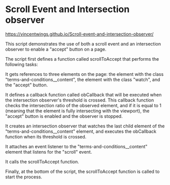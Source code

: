 # Scroll Event and Intersection observer

https://vincentwings.github.io/Scroll-event-and-intersection-observer/

This script demonstrates the use of both a scroll event and an intersection observer to enable a "accept" button on a page.

The script first defines a function called scrollToAccept that performs the following tasks:

It gets references to three elements on the page: the element with the class "terms-and-conditions__content", the element with the class "watch", and the "accept" button.

It defines a callback function called obCallback that will be executed when the intersection observer's threshold is crossed. This callback function checks the intersection ratio of the observed element, and if it is equal to 1 (meaning that the element is fully intersecting with the viewport), the "accept" button is enabled and the observer is stopped.

It creates an intersection observer that watches the last child element of the "terms-and-conditions__content" element, and executes the obCallback function when its threshold is crossed.

It attaches an event listener to the "terms-and-conditions__content" element that listens for the "scroll" event.

It calls the scrollToAccept function.

Finally, at the bottom of the script, the scrollToAccept function is called to start the process.
